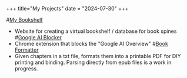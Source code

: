 +++
title="My Projects"
date = "2024-07-30"
+++

#[My Bookshelf](https://www.mybookshelf.dev)
  * Website for creating a virtual bookshelf / database for book spines
#[Google AI Blocker](https://chromewebstore.google.com/detail/google-ai-results-blocker/cnnlcgcbchhbgagkiaphfoiglddejnbh)
  * Chrome extension that blocks the "Google AI Overview"
#[Book Formatter](https://github.com/nuffertaylor/book_formatter)
  * Given chapters in a txt file, formats them into a printable PDF for DIY printing and binding. Parsing directly from epub files is a work in progress.